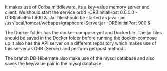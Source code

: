 It makes use of Corba middleware, its a key-value memory server and client. 
We should start the service orbd -ORBInitialHost 0.0.0.0 -ORBInitialPort 900 &.
Jar file should be started as java  -jar /usr/local/tomcat/webapps/graphcore-Server.jar -ORBInitialPort 900 &

The Docker folder has the docker-compose.yml and Dockerfile. The jar files should be saved in the Docker folder before running the docker-compose up
It also has the API server on a different repository which makes use of this server as ORB (Server) and perform get/post method..


The branch DB-Hibernate also make use of the mysql database and also saves the key/value pair in the mysql database.
